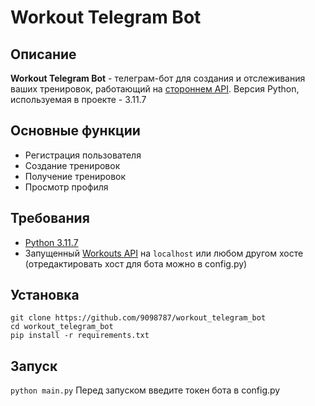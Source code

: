 # Workout Telegram Bot
 
## Описание
**Workout Telegram Bot** - телеграм-бот для создания и отслеживания ваших тренировок, работающий на [стороннем API](https://github.com/sergey936/workouts). Версия Python, используемая в проекте - 3.11.7

## Основные функции
 * Регистрация пользователя
 * Создание тренировок
 * Получение тренировок
 * Просмотр профиля

## Требования
 * [Python 3.11.7](https://www.python.org/downloads/release/python-3117/)
 * Запущенный [Workouts API](https://github.com/sergey936/workouts) на `localhost` или любом другом хосте (отредактировать хост для бота можно в config.py)

## Установка
   ```
   git clone https://github.com/9098787/workout_telegram_bot
   cd workout_telegram_bot
   pip install -r requirements.txt
   ```

## Запуск
   ```python main.py```
   Перед запуском введите токен бота в config.py

